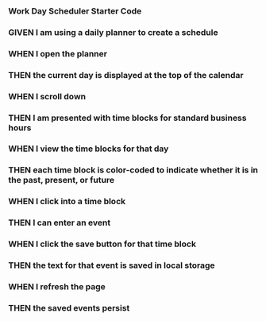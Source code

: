 ### Work Day Scheduler Starter Code
### GIVEN I am using a daily planner to create a schedule
### WHEN I open the planner
### THEN the current day is displayed at the top of the calendar
### WHEN I scroll down
### THEN I am presented with time blocks for standard business hours
### WHEN I view the time blocks for that day
### THEN each time block is color-coded to indicate whether it is in the past, present, or future
### WHEN I click into a time block
### THEN I can enter an event
### WHEN I click the save button for that time block
### THEN the text for that event is saved in local storage
### WHEN I refresh the page
### THEN the saved events persist
